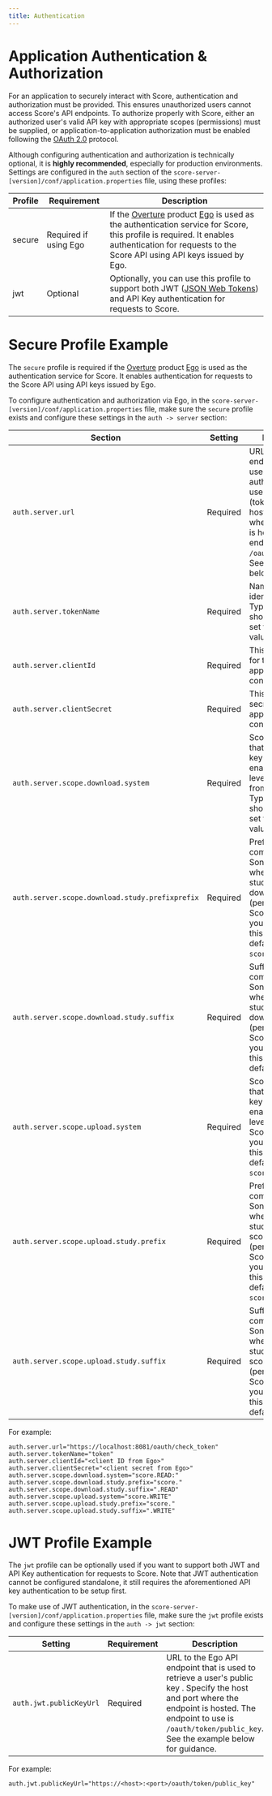 ```yaml
---
title: Authentication 
---
```


# Application Authentication & Authorization

For an application to securely interact with Score, authentication and authorization must be provided.  This ensures unauthorized users cannot access Score's API endpoints.  To authorize properly with Score, either an authorized user's valid API key with appropriate scopes (permissions) must be supplied, or application-to-application authorization must be enabled following the [OAuth 2.0](https://oauth.net/2/) protocol.

Although configuring authentication and authorization is technically optional, it is **highly recommended**, especially for production environments.  Settings are configured in the `auth` section of the `score-server-[version]/conf/application.properties` file, using these profiles:

| Profile | Requirement | Description |
|---------|-------------|-------------|
| secure | Required if using Ego | If the [Overture](https://overture.bio) product [Ego](/documentation/ego) is used as the authentication service for Score, this profile is required.  It enables authentication for requests to the Score API using API keys issued by Ego. |
| jwt | Optional | Optionally, you can use this profile to support both JWT ([JSON Web Tokens](https://jwt.io/)) and API Key authentication for requests to Score. |     

# Secure Profile Example 

The `secure` profile is required if the [Overture](https://overture.bio) product [Ego](/documentation/ego) is used as the authentication service for Score.  It enables authentication for requests to the Score API using API keys issued by Ego.

To configure authentication and authorization via Ego, in the `score-server-[version]/conf/application.properties` file, make sure the `secure` profile exists and configure these settings in the `auth -> server` section:

| Section | Setting | Requirement | Description |
|---------|---------|-------------|-------------|
| `auth.server.url` | Required | URL to the Ego API endpoint that is used to authenticate a user's API key (token). Specify the host and port where the endpoint is hosted.  The endpoint to use is `/oauth/check_token`.  See the example below for guidance. |
| `auth.server.tokenName` | Required | Name used to identify a token.  Typically you should leave this set to the default value, `token`. |
| `auth.server.clientId` | Required | This is the client ID for the Score application as configured in Ego. |
| `auth.server.clientSecret` | Required | This is the client secret for the Score application as configured in Ego. |
| `auth.server.scope.download.system` | Required | Scope (permission) that a user's API key must have to enable system-level downloads from Score. Typically you should leave this set to the default value, `score.READ`. |
| `auth.server.scope.download.study.prefixprefix` | Required | Prefix that must come before the Song study name when assigning study-level download scopes (permissions) for Score.  Typically you should leave this set to the default value, `score.`. |
| `auth.server.scope.download.study.suffix` | Required | Suffix that must come after the Song study name when assigning study-level download scopes (permissions) for Score.  Typically you should leave this set to the default value, `.READ`. |
| `auth.server.scope.upload.system` | Required | Scope (permission) that a user's API key must have to enable system-level uploads to Score. Typically you should leave this set to the default value, `score.READ`. |
| `auth.server.scope.upload.study.prefix` | Required | Prefix that must come before the Song study name when assigning study-level upload scopes (permissions) for Score.  Typically you should leave this set to the default value, `score.`. |
| `auth.server.scope.upload.study.suffix` | Required | Suffix that must come after the Song study name when assigning study-level upload scopes (permissions) for Score.  Typically you should leave this set to the default value, `.READ`. |

For example:

```shell
auth.server.url="https://localhost:8081/oauth/check_token"
auth.server.tokenName="token"
auth.server.clientId="<client ID from Ego>"
auth.server.clientSecret="<client secret from Ego>"
auth.server.scope.download.system="score.READ:"
auth.server.scope.download.study.prefix="score."
auth.server.scope.download.study.suffix=".READ"
auth.server.scope.upload.system="score.WRITE"
auth.server.scope.upload.study.prefix="score."
auth.server.scope.upload.study.suffix=".WRITE"
```

# JWT Profile Example

The `jwt` profile can be optionally used if you want to support both JWT and API Key authentication for requests to Score.  Note that JWT authentication cannot be configured standalone, it still requires the aforementioned API key authentication to be setup first.

To make use of JWT authentication, in the `score-server-[version]/conf/application.properties` file, make sure the `jwt` profile exists and configure these settings in the `auth -> jwt` section:

| Setting | Requirement | Description |
|---------|-------------|-------------|
| `auth.jwt.publicKeyUrl` | Required | URL to the Ego API endpoint that is used to retrieve a user's public key . Specify the host and port where the endpoint is hosted.  The endpoint to use is `/oauth/token/public_key`.  See the example below for guidance. |

For example:

```shell
auth.jwt.publicKeyUrl="https://<host>:<port>/oauth/token/public_key"
```